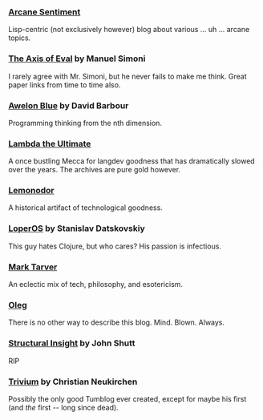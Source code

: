 ### [Arcane Sentiment](http://arcanesentiment.blogspot.com/)

Lisp-centric (not exclusively however) blog about various ... uh ... arcane topics.

### [The Axis of Eval](http://axisofeval.blogspot.com/) by Manuel Simoni

I rarely agree with Mr. Simoni, but he never fails to make me think.  Great paper links from time to time also.

### [Awelon Blue](http://awelonblue.wordpress.com/) by David Barbour

Programming thinking from the nth dimension.

### [Lambda the Ultimate](http://lambda-the-ultimate.org)

A once bustling Mecca for langdev goodness that has dramatically slowed over the years. The archives are pure gold however.

### [Lemonodor](http://lemonodor.com/)

A historical artifact of technological goodness.

### [LoperOS](http://www.loper-os.org/) by Stanislav Datskovskiy

This guy hates Clojure, but who cares?  His passion is infectious.

### [Mark Tarver](http://marktarver.com/index.htm)

An eclectic mix of tech, philosophy, and esotericism.

### [Oleg](http://okmij.org/ftp/README.html)

There is no other way to describe this blog.  Mind. Blown. Always.

### [Structural Insight](http://fexpr.blogspot.com/) by John Shutt

RIP

### [Trivium](http://chneukirchen.org/trivium/) by Christian Neukirchen

Possibly the only good Tumblog ever created, except for maybe his first (and *the* first -- long since dead).
